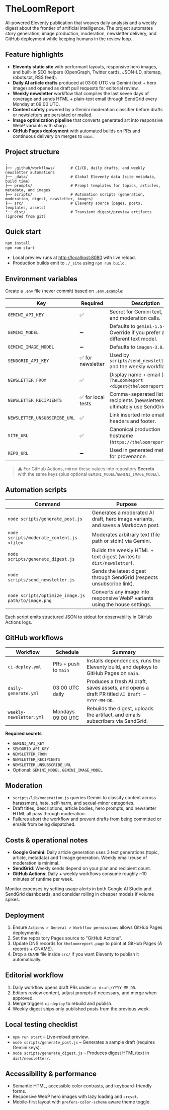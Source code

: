 # TheLoomReport

AI-powered Eleventy publication that weaves daily analysis and a weekly digest about the frontier of artificial intelligence. The project automates story generation, image production, moderation, newsletter delivery, and GitHub deployment while keeping humans in the review loop.

## Feature highlights

- **Eleventy static site** with performant layouts, responsive hero images, and built-in SEO helpers (OpenGraph, Twitter cards, JSON-LD, sitemap, robots.txt, RSS feed).
- **Daily AI article drafts** produced at 03:00 UTC via Gemini (text + hero image) and opened as draft pull requests for editorial review.
- **Weekly newsletter** workflow that compiles the last seven days of coverage and sends HTML + plain-text email through SendGrid every Monday at 09:00 UTC.
- **Content safety** powered by a Gemini moderation classifier before drafts or newsletters are persisted or mailed.
- **Image optimization pipeline** that converts generated art into responsive WebP variants with sharp.
- **GitHub Pages deployment** with automated builds on PRs and continuous delivery on merges to `main`.

## Project structure

```
.
├── .github/workflows/       # CI/CD, daily drafts, and weekly newsletter automations
├── _data/                   # Global Eleventy data (site metadata, build time)
├── prompts/                 # Prompt templates for topics, articles, metadata, and images
├── scripts/                 # Automation scripts (generation, moderation, digest, newsletter, images)
├── src/                     # Eleventy source (pages, posts, templates, assets)
└── dist/                    # Transient digest/preview artifacts (ignored from git)
```

## Quick start

```bash
npm install
npm run start
```

- Local preview runs at [http://localhost:8080](http://localhost:8080) with live reload.
- Production builds emit to `./_site` using `npm run build`.

## Environment variables

Create a `.env` file (never commit) based on [`.env.example`](./.env.example):

| Key | Required | Description |
| --- | --- | --- |
| `GEMINI_API_KEY` | ✅ | Secret for Gemini text, image, and moderation calls. |
| `GEMINI_MODEL` | ➖ | Defaults to `gemini-1.5-flash`. Override if you prefer a different text model. |
| `GEMINI_IMAGE_MODEL` | ➖ | Defaults to `imagen-3.0`. |
| `SENDGRID_API_KEY` | ✅ for newsletter | Used by `scripts/send_newsletter.js` and the weekly workflow. |
| `NEWSLETTER_FROM` | ✅ | Display name + email (e.g. `TheLoomReport <digest@theloomreport.com>`). |
| `NEWSLETTER_RECIPIENTS` | ✅ for local tests | Comma-separated list of recipients (newsletters should ultimately use SendGrid lists). |
| `NEWSLETTER_UNSUBSCRIBE_URL` | ✅ | Link inserted into email headers and footer. |
| `SITE_URL` | ✅ | Canonical production hostname (`https://theloomreport.page`). |
| `REPO_URL` | ➖ | Used in generated metadata for provenance. |

> ⚠️ For GitHub Actions, mirror these values into repository **Secrets** with the same keys (plus optional `GEMINI_MODEL`/`GEMINI_IMAGE_MODEL`).

## Automation scripts

| Command | Purpose |
| --- | --- |
| `node scripts/generate_post.js` | Generates a moderated AI draft, hero image variants, and saves a Markdown post. |
| `node scripts/moderate_content.js <file>` | Moderates arbitrary text (file path or stdin) via Gemini. |
| `node scripts/generate_digest.js` | Builds the weekly HTML + text digest (writes to `dist/newsletter`). |
| `node scripts/send_newsletter.js` | Sends the latest digest through SendGrid (respects unsubscribe link). |
| `node scripts/optimize_image.js path/to/image.png` | Converts any image into responsive WebP variants using the house settings. |

Each script emits structured JSON to stdout for observability in GitHub Actions logs.

## GitHub workflows

| Workflow | Schedule | Summary |
| --- | --- | --- |
| `ci-deploy.yml` | PRs + push to `main` | Installs dependencies, runs the Eleventy build, and deploys to GitHub Pages on `main`. |
| `daily-generate.yml` | 03:00 UTC daily | Produces a fresh AI draft, saves assets, and opens a draft PR titled `AI Draft – YYYY-MM-DD`. |
| `weekly-newsletter.yml` | Mondays 09:00 UTC | Rebuilds the digest, uploads the artifact, and emails subscribers via SendGrid. |

**Required secrets**

- `GEMINI_API_KEY`
- `SENDGRID_API_KEY`
- `NEWSLETTER_FROM`
- `NEWSLETTER_RECIPIENTS`
- `NEWSLETTER_UNSUBSCRIBE_URL`
- Optional: `GEMINI_MODEL`, `GEMINI_IMAGE_MODEL`

## Moderation

- `scripts/lib/moderation.js` queries Gemini to classify content across harassment, hate, self-harm, and sexual-minor categories.
- Draft titles, descriptions, article bodies, hero prompts, and newsletter HTML all pass through moderation.
- Failures abort the workflow and prevent drafts from being committed or emails from being dispatched.

## Costs & operational notes

- **Google Gemini**: Daily article generation uses 3 text generations (topic, article, metadata) and 1 image generation. Weekly email reuse of moderation is minimal.
- **SendGrid**: Weekly sends depend on your plan and recipient count.
- **GitHub Actions**: Daily + weekly workflows consume roughly ~10 minutes of runtime per week.

Monitor expenses by setting usage alerts in both Google AI Studio and SendGrid dashboards, and consider rolling in cheaper models if volume spikes.

## Deployment

1. Ensure `Actions > General > Workflow permissions` allows GitHub Pages deployments.
2. Set the repository Pages source to "GitHub Actions".
3. Update DNS records for `theloomreport.page` to point at GitHub Pages (A records + CNAME).
4. Drop a `CNAME` file inside `src/` if you want Eleventy to publish it automatically.

## Editorial workflow

1. Daily workflow opens draft PRs under `ai-draft/YYYY-MM-DD`.
2. Editors review content, adjust prompts if necessary, and merge when approved.
3. Merge triggers `ci-deploy` to rebuild and publish.
4. Weekly digest ships only published posts from the previous week.

## Local testing checklist

- `npm run start` – Live-reload preview.
- `node scripts/generate_post.js` – Generates a sample draft (requires Gemini keys).
- `node scripts/generate_digest.js` – Produces digest HTML/text in `dist/newsletter/`.

## Accessibility & performance

- Semantic HTML, accessible color contrasts, and keyboard-friendly forms.
- Responsive WebP hero images with lazy loading and `srcset`.
- Mobile-first layout with `prefers-color-scheme` aware theme toggle.
